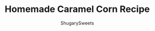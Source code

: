 ---
layout: ../../layouts/MarkdownPostLayout.astro
title: Homemade Caramel Corn Recipe
author: ShugarySweets
pubDate: 2019-02-01
description: "Sweet and crunchy, this Homemade Caramel Corn is the best ever! Perfect for your next movie night."
image_url: https://www.shugarysweets.com/wp-content/uploads/2019/02/caramel-corn-facebook.jpg
tags: ["Appetizers","American"]
calories: 132
protein: 0
carbohydrates: 17
fats: 7
fiber: 0
ingredients: ["1 cup unsalted butter"," 2 cups light brown sugar, packed"," 1/2 cup light corn syrup"," 1 teaspoon kosher salt"," 1/2 teaspoon baking soda"," 1 teaspoon vanilla extract"," 16 cups popped popcorn (about 3 bags of microwave popcorn)**"]
serves: 16
time: "1 hour 15 minutes"
prepTime: "10 minutes"
instructions: ["Preheat oven to 250°F. Line two large roasting pans (or baking sheets) with parchment paper. Set aside.","In a small saucepan, melt butter. Stir in brown sugar, corn syrup and salt. Bring to a boil and stir constantly. Boil for one minute, then remove from heat.","Add in baking soda and vanilla. Stir until foamy.","Gradually pour over popped corn. Mix well.","Pour into prepared pans. Place one pan on top rack (middle of oven) and one on bottom rack.","Bake for one hour, stirring every 15 minutes (and rotating in the oven). Remove after an hour and allow to cool. Store in airtight containers or ziploc bags. ENJOY."]
nutrition: ["132 calories","17 grams carbohydrates","15 milligrams cholesterol","7 grams fat","0 grams fiber","0 grams protein","4 grams saturated fat","96 milligrams sodium","15 grams sugar","0 grams trans fat","3 grams unsaturated fat"]
---